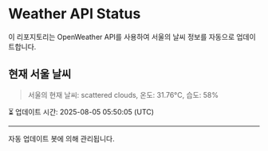 
# Weather API Status

이 리포지토리는 OpenWeather API를 사용하여 서울의 날씨 정보를 자동으로 업데이트합니다.

## 현재 서울 날씨
> 서울의 현재 날씨: scattered clouds, 온도: 31.76°C, 습도: 58%

⏳ 업데이트 시간: 2025-08-05 05:50:05 (UTC)

---
자동 업데이트 봇에 의해 관리됩니다.
